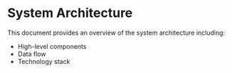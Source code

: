# System Architecture

This document provides an overview of the system architecture including:
- High-level components
- Data flow
- Technology stack
